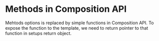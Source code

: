 # Methods in Composition API

Mehtods options is replaced by simple functions in Composition API. To expose the function to the template, we need to return pointer to that function in setups return object.